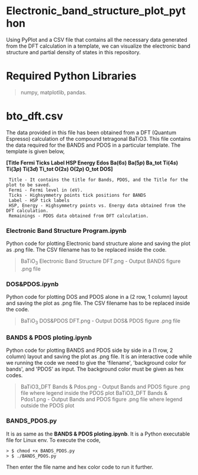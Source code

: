 # Electronic_band_structure_plot_python
  Using PyPlot and a CSV file that contains all the necessary data generated from the DFT calculation in a template, we can visualize the electronic band structure and partial density of states in this repository.

# Required Python Libraries
  > numpy, matplotlib, pandas.

# bto_dft.csv
  The data provided in this file has been obtained from a DFT (Quantum Espresso) calculation  of the compound tetragonal BaTiO3.
  This file contains the data required for the BANDS and PDOS in a particular template. The template is given below,
  
**[Title	Fermi	Ticks	Label	HSP	Energy	Edos	Ba$(6s)$	Ba$(5p)$	Ba_tot	Ti$(4s)$	Ti$(3p)$	Ti$(3d)$	Ti_tot	O$(2s)$	O$(2p)$	O_tot	DOS]**

     Title - It contains the title for Bands, PDOS, and the Title for the plot to be saved.
     Fermi - Fermi level in (eV).
     Ticks - Highsymmetry points tick positions for BANDS
     Label - HSP tick labels
     HSP, Energy - Highsymmetry points vs. Energy data obtained from the DFT calculation.
     Remainings - PDOS data obtained from DFT calculation.
  
### Electronic Band Structure Program.ipynb
  Python code for plotting Electronic band structure alone and saving the plot as .png file. The CSV filename has to be replaced inside the code.
  > BaTiO$_3$ Electronic Band Structure DFT.png - Output BANDS figure .png file

### DOS&PDOS.ipynb
  Python code for plotting DOS and PDOS alone in a (2 row, 1 column) layout and saving the plot as .png file. The CSV filename has to be replaced inside the code.
  > BaTiO$_3$ DOS&PDOS DFT.png - Output DOS& PDOS figure .png file

### BANDS & PDOS ploting.ipynb
  Python code for plotting BANDS and PDOS side by side in a (1 row, 2 column) layout and saving the plot as .png file. It is an interactive code while we running the code we need to give the 'filename', 'background color for bands', and 'PDOS' as input. The background color must be given as hex codes.
  > BaTiO3_DFT Bands & Pdos.png - Output Bands and PDOS figure .png file where legend inside the PDOS plot
  > BaTiO3_DFT Bands & Pdos1.png - Output Bands and PDOS figure .png file where legend outside the PDOS plot

### BANDS_PDOS.py
  It is as same as the **BANDS & PDOS ploting.ipynb**. 
  It is a Python executable file for Linux env. To execute the code,
  
    > $ chmod +x BANDS_PDOS.py
    > $ ./BANDS_PDOS.py
      
  Then enter the file name and hex color code to run it further. 



  
